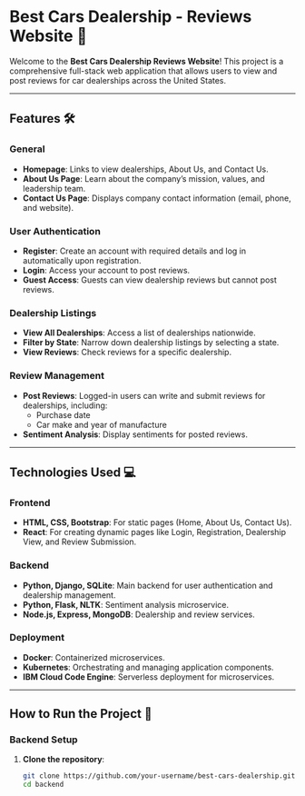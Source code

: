 # Best Cars Dealership - Reviews Website 🚗

Welcome to the **Best Cars Dealership Reviews Website**! This project is a comprehensive full-stack web application that allows users to view and post reviews for car dealerships across the United States.

---

## Features 🛠️

### General
- **Homepage**: Links to view dealerships, About Us, and Contact Us.
- **About Us Page**: Learn about the company’s mission, values, and leadership team.
- **Contact Us Page**: Displays company contact information (email, phone, and website).

### User Authentication
- **Register**: Create an account with required details and log in automatically upon registration.
- **Login**: Access your account to post reviews.
- **Guest Access**: Guests can view dealership reviews but cannot post reviews.

### Dealership Listings
- **View All Dealerships**: Access a list of dealerships nationwide.
- **Filter by State**: Narrow down dealership listings by selecting a state.
- **View Reviews**: Check reviews for a specific dealership.

### Review Management
- **Post Reviews**: Logged-in users can write and submit reviews for dealerships, including:
  - Purchase date
  - Car make and year of manufacture
- **Sentiment Analysis**: Display sentiments for posted reviews.

---

## Technologies Used 💻

### Frontend
- **HTML, CSS, Bootstrap**: For static pages (Home, About Us, Contact Us).
- **React**: For creating dynamic pages like Login, Registration, Dealership View, and Review Submission.

### Backend
- **Python, Django, SQLite**: Main backend for user authentication and dealership management.
- **Python, Flask, NLTK**: Sentiment analysis microservice.
- **Node.js, Express, MongoDB**: Dealership and review services.

### Deployment
- **Docker**: Containerized microservices.
- **Kubernetes**: Orchestrating and managing application components.
- **IBM Cloud Code Engine**: Serverless deployment for microservices.

---

## How to Run the Project 🚀

### Backend Setup
1. **Clone the repository**:
   ```bash
   git clone https://github.com/your-username/best-cars-dealership.git
   cd backend
